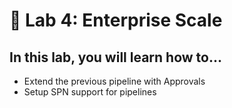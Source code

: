 # 🚀 Lab 4: Enterprise Scale

## In this lab, you will learn how to...

- Extend the previous pipeline with Approvals
- Setup SPN support for pipelines
